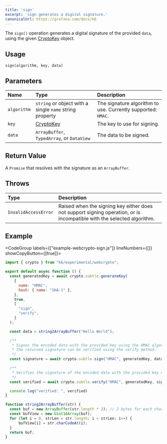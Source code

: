 ```yaml
---
title: 'sign'
excerpt: 'sign generates a digital signature.'
canonicalUrl: https://grafana.com/docs/k6
---
```


The `sign()` operation generates a digital signature of the provided `data`, using the given [CryptoKey](/javascript-api/k6-experimental/webcrypto/cryptokey) object.

## Usage

```
sign(algorithm, key, data)
```

## Parameters

| Name        | Type                                                             | Description                                                  |
| :---------- | :--------------------------------------------------------------- | :----------------------------------------------------------- |
| `algorithm` | `string` or object with a single `name` string property          | The signature algorithm to use. Currently supported: `HMAC`. |
| `key`       | [CryptoKey](/javascript-api/k6-experimental/webcrypto/cryptokey) | The key to use for signing.                                  |
| `data`      | `ArrayBuffer`, `TypedArray`, or `DataView`                       | The data to be signed.                                       |

## Return Value

A `Promise` that resolves with the signature as an `ArrayBuffer`.

## Throws

| Type                 | Description                                                                                                            |
| :------------------- | :--------------------------------------------------------------------------------------------------------------------- |
| `InvalidAccessError` | Raised when the signing key either does not support signing operation, or is incompatible with the selected algorithm. |

## Example

<CodeGroup labels={["example-webcrypto-sign.js"]} lineNumbers={[]} showCopyButton={[true]}>

```javascript
import { crypto } from "k6/experimental/webcrypto";

export default async function () {
  const generatedKey = await crypto.subtle.generateKey(
    {
      name: "HMAC",
      hash: { name: "SHA-1" },
    },
    true,
    [
      "sign",
      "verify",
    ]
  );

  const data = string2ArrayBuffer("Hello World");

  /**
   * Signes the encoded data with the provided key using the HMAC algorithm
   * the returned signature can be verified using the verify method.
   */
  const signature = await crypto.subtle.sign("HMAC", generatedKey, data);

  /**
   * Verifies the signature of the encoded data with the provided key using the HMAC algorithm.
   */
  const verified = await crypto.subtle.verify("HMAC", generatedKey, signature, data);

  console.log("verified: ", verified)
}

function string2ArrayBuffer(str) {
  const buf = new ArrayBuffer(str.length * 2); // 2 bytes for each char
  const bufView = new Uint16Array(buf);
  for (let i = 0, strLen = str.length; i < strLen; i++) {
      bufView[i] = str.charCodeAt(i);
  }
  return buf;
}
```

</CodeGroup>